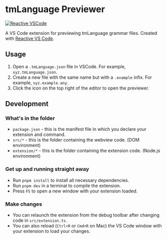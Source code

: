 # tmLanguage Previewer

[![Reactive VSCode](https://img.shields.io/badge/Reactive-VSCode-%23007ACC?style=flat&labelColor=%23229863
)](https://kermanx.github.io/reactive-vscode/)

A VS Code extension for previewing tmLanguage grammar files. Created with [Reactive VS Code](https://kermanx.github.io/reactive-vscode).

## Usage

1. Open a `.tmLanguage.json` file in VSCode. For example, `xyz.tmLanguage.json`.
2. Create a new file with the same name but with a `.example` infix. For example, `xyz.example.any`.
2. Click the icon on the top right of the editor to open the previewer.

## Development

### What's in the folder

- `package.json` - this is the manifest file in which you declare your extension and command.
- `src/*` - this is the folder containing the webview code. (DOM environment)
- `extension/*` - this is the folder containing the extension code. (Node.js environment)

### Get up and running straight away

- Run `pnpm install` to install all necessary dependencies.
- Run `pnpm dev` in a terminal to compile the extension.
- Press `F5` to open a new window with your extension loaded.

### Make changes

- You can relaunch the extension from the debug toolbar after changing code in `src/extension.ts`.
- You can also reload (`Ctrl+R` or `Cmd+R` on Mac) the VS Code window with your extension to load your changes.
